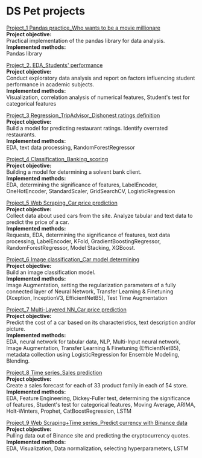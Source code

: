 # DS Pet projects

                            
[Project_1 Pandas practice_Who wants to be a movie millionare](https://github.com/NailyaKhus/Data-Science-Pet-Progects/tree/master/Project_1%20Pandas%20practice_Who%20wants%20to%20be%20a%20movie%20millionare)              
**Project objective:**                              
Practical implementation of the pandas library for data analysis.                 
**Implemented methods:**                        
Pandas library                             

                               
[Project_2. EDA_Students' performance](https://github.com/NailyaKhus/Data-Science-Pet-Progects/tree/master/Project_2%20EDA%20-%20Students'%20performance)             
**Project objective:**                              
Conduct exploratory data analysis and report on factors influencing student performance in academic subjects.               
**Implemented methods:**                              
Visualization, correlation analysis of numerical features, Student's test for categorical features                                                     
                                                            
[Project_3 Regression_TripAdvisor_Dishonest ratings definition](https://github.com/NailyaKhus/Data-Science-Pet-Progects/tree/master/Project_3%20Regression_TripAdvisor_Dishonest%20ratings%20definition)             
**Project objective:**                              
Build a model for predicting restaurant ratings. Identify overrated restaurants.                                        
**Implemented methods:**                                    
EDA, text data processing, RandomForestRegressor                                

                              
[Project_4 Classification_Banking_scoring](https://github.com/NailyaKhus/Data-Science-Pet-Progects/tree/master/Project_4%20Classification_Banking_scoring)              
**Project objective:**                              
Building a model for determining a solvent bank client.                                        
**Implemented methods:**                                                         
EDA, determining the significance of features, LabelEncoder, OneHotEncoder, StandardScaler, GridSearchCV, LogisticRegression                          

                                      
[Project_5 Web Scraping_Сar price prediction](https://github.com/NailyaKhus/Data-Science-Pet-Progects/tree/master/Project_5%20Web%20Scraping_%D0%A1ar%20price%20prediction)              
**Project objective:**                              
Collect data about used cars from the site. Analyze tabular and text data to predict the price of a car.                   
**Implemented methods:**                     
Requests, EDA, determining the significance of features, text data processing, LabelEncoder, KFold, GradientBoostingRegressor, RandomForestRegressor, Model Stacking, XGBoost.                                
                                   

[Project_6 Image classification_Car model determining](https://github.com/NailyaKhus/Data-Science-Pet-Progects/tree/master/Project_6%20Image%20classification_Car%20model%20determining)              
**Project objective:**                              
Build an image classification model.                 
**Implemented methods:**                     
Image Augmentation, setting the regularization parameters of a fully connected layer of Neural Network, Transfer Learning & Finetuning (Xception, InceptionV3, EfficientNetB5), Test Time Augmentation                                 
                                   
[Project_7 Multi-Layered NN_Car price prediction](https://github.com/NailyaKhus/Data-Science-Pet-Progects/tree/master/Project_7%20Multi-Layered%20NN_Car%20price%20prediction)              
**Project objective:**                              
Predict the cost of a car based on its characteristics, text description and/or picture.                 
**Implemented methods:**                     
EDA, neural network for tabular data, NLP, Multi-Input neural network, Image Augmentation, Transfer Learning & Finetuning (EfficientNetB5), metadata collection using LogisticRegression for Ensemble Modeling, Blending.
                                    
                                   
[Project_8 Time series_Sales prediction](https://github.com/NailyaKhus/Data-Science-Pet-Progects/tree/master/Project_8%20Time%20series_Sales%20prediction)              
**Project objective:**                              
Create a sales forecast for each of 33 product family in each of 54 store.                 
**Implemented methods:**                     
EDA, Feature Engineering, Dickey-Fuller test, determining the significance of features, Student's test for categorical features, Moving Average, ARIMA, Holt-Winters, Prophet, CatBoostRegression, LSTM                                 


[Project_9 Web Scraping+Time series_Predict currency with Binance data](https://github.com/NailyaKhus/Data-Science-Pet-Progects/tree/master/Project_9%20Web%20Scraping%2BTime%20series_Predict%20currency%20quotes%20with%20Binance%20data)              
**Project objective:**                              
Pulling data out of Binance site and predicting the cryptocurrency quotes.                 
**Implemented methods:**                     
EDA, Visualization, Data normalization, selecting hyperparameters, LSTM                                       
                                
                                   
                                                                                                                                                                             
